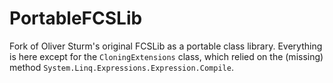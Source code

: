PortableFCSLib
==============

Fork of Oliver Sturm's original FCSLib as a portable class library. Everything is here except for the `CloningExtensions` class, which relied on the (missing) method `System.Linq.Expressions.Expression.Compile`.
